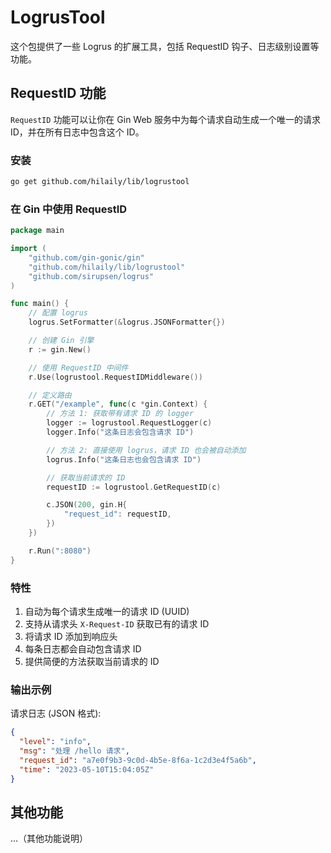 # LogrusTool

这个包提供了一些 Logrus 的扩展工具，包括 RequestID 钩子、日志级别设置等功能。

## RequestID 功能

`RequestID` 功能可以让你在 Gin Web 服务中为每个请求自动生成一个唯一的请求 ID，并在所有日志中包含这个 ID。

### 安装

```bash
go get github.com/hilaily/lib/logrustool
```

### 在 Gin 中使用 RequestID

```go
package main

import (
	"github.com/gin-gonic/gin"
	"github.com/hilaily/lib/logrustool"
	"github.com/sirupsen/logrus"
)

func main() {
	// 配置 logrus
	logrus.SetFormatter(&logrus.JSONFormatter{})

	// 创建 Gin 引擎
	r := gin.New()

	// 使用 RequestID 中间件
	r.Use(logrustool.RequestIDMiddleware())

	// 定义路由
	r.GET("/example", func(c *gin.Context) {
		// 方法 1: 获取带有请求 ID 的 logger
		logger := logrustool.RequestLogger(c)
		logger.Info("这条日志会包含请求 ID")

		// 方法 2: 直接使用 logrus，请求 ID 也会被自动添加
		logrus.Info("这条日志也会包含请求 ID")

		// 获取当前请求的 ID
		requestID := logrustool.GetRequestID(c)

		c.JSON(200, gin.H{
			"request_id": requestID,
		})
	})

	r.Run(":8080")
}
```

### 特性

1. 自动为每个请求生成唯一的请求 ID (UUID)
2. 支持从请求头 `X-Request-ID` 获取已有的请求 ID
3. 将请求 ID 添加到响应头
4. 每条日志都会自动包含请求 ID
5. 提供简便的方法获取当前请求的 ID

### 输出示例

请求日志 (JSON 格式):

```json
{
  "level": "info",
  "msg": "处理 /hello 请求",
  "request_id": "a7e0f9b3-9c0d-4b5e-8f6a-1c2d3e4f5a6b",
  "time": "2023-05-10T15:04:05Z"
}
```

## 其他功能

...（其他功能说明）
